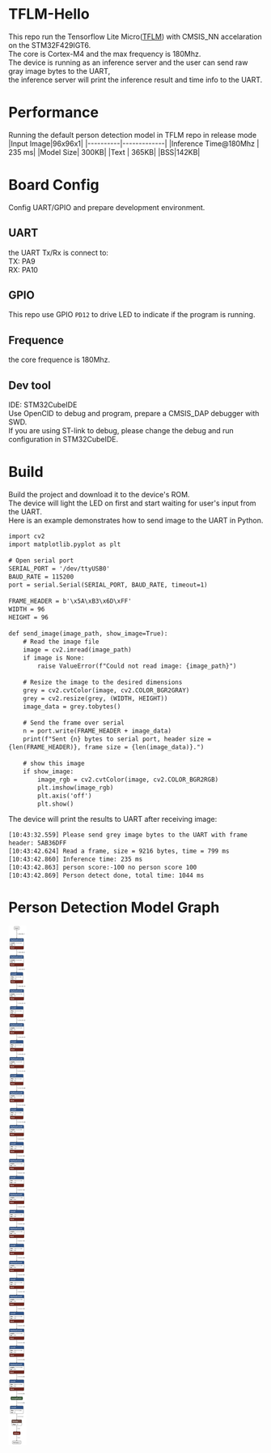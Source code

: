 # TFLM-Hello
This repo run the Tensorflow Lite Micro([TFLM](https://github.com/tensorflow/tflite-micro/tree/main)) with CMSIS_NN accelaration on the STM32F429IGT6.  
The core is Cortex-M4 and the max frequency is 180Mhz.  
The device is running as an inference server and the user can send raw gray image bytes to the UART,  
the inference server will print the inference result and time info to the UART.  
# Performance
Running the default person detection model in TFLM repo in release mode  
|Input Image|96x96x1|
|----------|-------------|
|Inference Time@180Mhz | 235 ms|
|Model Size| 300KB|
|Text | 365KB|
|BSS|142KB|
# Board Config
Config UART/GPIO and prepare development environment.  
## UART
the UART Tx/Rx is connect to:  
TX: PA9  
RX: PA10  
## GPIO
This repo use GPIO `PD12` to drive LED to indicate if the program is running.
## Frequence
the core frequence is 180Mhz.
## Dev tool
IDE: STM32CubeIDE  
Use OpenCID to debug and program, prepare a CMSIS_DAP debugger with SWD.  
If you are using ST-link to debug, please change the debug and run configuration in STM32CubeIDE.  
# Build
Build the project and download it to the device's ROM.  
The device will light the LED on first and start waiting for user's input from the UART.  
Here is an example demonstrates how to send image to the UART in Python.
```
import cv2
import matplotlib.pyplot as plt

# Open serial port
SERIAL_PORT = '/dev/ttyUSB0' 
BAUD_RATE = 115200   
port = serial.Serial(SERIAL_PORT, BAUD_RATE, timeout=1)

FRAME_HEADER = b'\x5A\xB3\x6D\xFF'
WIDTH = 96
HEIGHT = 96

def send_image(image_path, show_image=True):
    # Read the image file
    image = cv2.imread(image_path)
    if image is None:
        raise ValueError(f"Could not read image: {image_path}")
    
    # Resize the image to the desired dimensions
    grey = cv2.cvtColor(image, cv2.COLOR_BGR2GRAY)
    grey = cv2.resize(grey, (WIDTH, HEIGHT))
    image_data = grey.tobytes()

    # Send the frame over serial
    n = port.write(FRAME_HEADER + image_data)
    print(f"Sent {n} bytes to serial port, header size = {len(FRAME_HEADER)}, frame size = {len(image_data)}.")

    # show this image
    if show_image:
        image_rgb = cv2.cvtColor(image, cv2.COLOR_BGR2RGB)
        plt.imshow(image_rgb)
        plt.axis('off')
        plt.show()
```
The device will print the results to UART after receiving image:
```
[10:43:32.559] Please send grey image bytes to the UART with frame header: 5AB36DFF
[10:43:42.624] Read a frame, size = 9216 bytes, time = 799 ms
[10:43:42.860] Inference time: 235 ms
[10:43:42.863] person score:-100 no person score 100
[10:43:42.869] Person detect done, total time: 1044 ms
```
# Person Detection Model Graph
![person detection graph](https://github.com/flj512/TFLM-Hello/blob/master/person_detect.tflite.png)


